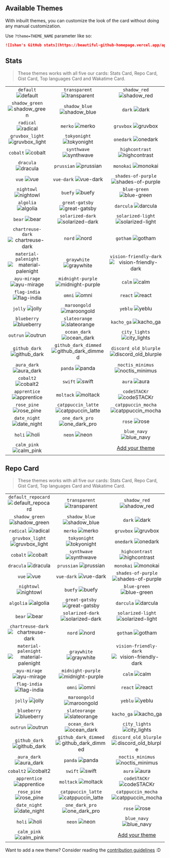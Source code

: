 ## Available Themes

<!-- DO NOT EDIT THIS FILE DIRECTLY -->

With inbuilt themes, you can customize the look of the card without doing any manual customization.

Use `?theme=THEME_NAME` parameter like so:

```md
![Ishan's GitHub stats](https://beautiful-github-homepage.vercel.app/api?username=ishandutta2007&theme=dark&show_icons=true)
```

## Stats

> These themes works with all five our cards: Stats Card, Repo Card, Gist Card, Top languages Card and Wakatime Card.

| | | |
| :--: | :--: | :--: |
| `default` ![default][default] | `transparent` ![transparent][transparent] | `shadow_red` ![shadow_red][shadow_red] |
| `shadow_green` ![shadow_green][shadow_green] | `shadow_blue` ![shadow_blue][shadow_blue] | `dark` ![dark][dark] |
| `radical` ![radical][radical] | `merko` ![merko][merko] | `gruvbox` ![gruvbox][gruvbox] |
| `gruvbox_light` ![gruvbox_light][gruvbox_light] | `tokyonight` ![tokyonight][tokyonight] | `onedark` ![onedark][onedark] |
| `cobalt` ![cobalt][cobalt] | `synthwave` ![synthwave][synthwave] | `highcontrast` ![highcontrast][highcontrast] |
| `dracula` ![dracula][dracula] | `prussian` ![prussian][prussian] | `monokai` ![monokai][monokai] |
| `vue` ![vue][vue] | `vue-dark` ![vue-dark][vue-dark] | `shades-of-purple` ![shades-of-purple][shades-of-purple] |
| `nightowl` ![nightowl][nightowl] | `buefy` ![buefy][buefy] | `blue-green` ![blue-green][blue-green] |
| `algolia` ![algolia][algolia] | `great-gatsby` ![great-gatsby][great-gatsby] | `darcula` ![darcula][darcula] |
| `bear` ![bear][bear] | `solarized-dark` ![solarized-dark][solarized-dark] | `solarized-light` ![solarized-light][solarized-light] |
| `chartreuse-dark` ![chartreuse-dark][chartreuse-dark] | `nord` ![nord][nord] | `gotham` ![gotham][gotham] |
| `material-palenight` ![material-palenight][material-palenight] | `graywhite` ![graywhite][graywhite] | `vision-friendly-dark` ![vision-friendly-dark][vision-friendly-dark] |
| `ayu-mirage` ![ayu-mirage][ayu-mirage] | `midnight-purple` ![midnight-purple][midnight-purple] | `calm` ![calm][calm] |
| `flag-india` ![flag-india][flag-india] | `omni` ![omni][omni] | `react` ![react][react] |
| `jolly` ![jolly][jolly] | `maroongold` ![maroongold][maroongold] | `yeblu` ![yeblu][yeblu] |
| `blueberry` ![blueberry][blueberry] | `slateorange` ![slateorange][slateorange] | `kacho_ga` ![kacho_ga][kacho_ga] |
| `outrun` ![outrun][outrun] | `ocean_dark` ![ocean_dark][ocean_dark] | `city_lights` ![city_lights][city_lights] |
| `github_dark` ![github_dark][github_dark] | `github_dark_dimmed` ![github_dark_dimmed][github_dark_dimmed] | `discord_old_blurple` ![discord_old_blurple][discord_old_blurple] |
| `aura_dark` ![aura_dark][aura_dark] | `panda` ![panda][panda] | `noctis_minimus` ![noctis_minimus][noctis_minimus] |
| `cobalt2` ![cobalt2][cobalt2] | `swift` ![swift][swift] | `aura` ![aura][aura] |
| `apprentice` ![apprentice][apprentice] | `moltack` ![moltack][moltack] | `codeSTACKr` ![codeSTACKr][codeSTACKr] |
| `rose_pine` ![rose_pine][rose_pine] | `catppuccin_latte` ![catppuccin_latte][catppuccin_latte] | `catppuccin_mocha` ![catppuccin_mocha][catppuccin_mocha] |
| `date_night` ![date_night][date_night] | `one_dark_pro` ![one_dark_pro][one_dark_pro] | `rose` ![rose][rose] |
| `holi` ![holi][holi] | `neon` ![neon][neon] | `blue_navy` ![blue_navy][blue_navy] |
| `calm_pink` ![calm_pink][calm_pink] |  | [Add your theme][add-theme] |

## Repo Card

> These themes works with all five our cards: Stats Card, Repo Card, Gist Card, Top languages Card and Wakatime Card.

| | | |
| :--: | :--: | :--: |
| `default_repocard` ![default_repocard][default_repocard_repo] | `transparent` ![transparent][transparent_repo] | `shadow_red` ![shadow_red][shadow_red_repo] |
| `shadow_green` ![shadow_green][shadow_green_repo] | `shadow_blue` ![shadow_blue][shadow_blue_repo] | `dark` ![dark][dark_repo] |
| `radical` ![radical][radical_repo] | `merko` ![merko][merko_repo] | `gruvbox` ![gruvbox][gruvbox_repo] |
| `gruvbox_light` ![gruvbox_light][gruvbox_light_repo] | `tokyonight` ![tokyonight][tokyonight_repo] | `onedark` ![onedark][onedark_repo] |
| `cobalt` ![cobalt][cobalt_repo] | `synthwave` ![synthwave][synthwave_repo] | `highcontrast` ![highcontrast][highcontrast_repo] |
| `dracula` ![dracula][dracula_repo] | `prussian` ![prussian][prussian_repo] | `monokai` ![monokai][monokai_repo] |
| `vue` ![vue][vue_repo] | `vue-dark` ![vue-dark][vue-dark_repo] | `shades-of-purple` ![shades-of-purple][shades-of-purple_repo] |
| `nightowl` ![nightowl][nightowl_repo] | `buefy` ![buefy][buefy_repo] | `blue-green` ![blue-green][blue-green_repo] |
| `algolia` ![algolia][algolia_repo] | `great-gatsby` ![great-gatsby][great-gatsby_repo] | `darcula` ![darcula][darcula_repo] |
| `bear` ![bear][bear_repo] | `solarized-dark` ![solarized-dark][solarized-dark_repo] | `solarized-light` ![solarized-light][solarized-light_repo] |
| `chartreuse-dark` ![chartreuse-dark][chartreuse-dark_repo] | `nord` ![nord][nord_repo] | `gotham` ![gotham][gotham_repo] |
| `material-palenight` ![material-palenight][material-palenight_repo] | `graywhite` ![graywhite][graywhite_repo] | `vision-friendly-dark` ![vision-friendly-dark][vision-friendly-dark_repo] |
| `ayu-mirage` ![ayu-mirage][ayu-mirage_repo] | `midnight-purple` ![midnight-purple][midnight-purple_repo] | `calm` ![calm][calm_repo] |
| `flag-india` ![flag-india][flag-india_repo] | `omni` ![omni][omni_repo] | `react` ![react][react_repo] |
| `jolly` ![jolly][jolly_repo] | `maroongold` ![maroongold][maroongold_repo] | `yeblu` ![yeblu][yeblu_repo] |
| `blueberry` ![blueberry][blueberry_repo] | `slateorange` ![slateorange][slateorange_repo] | `kacho_ga` ![kacho_ga][kacho_ga_repo] |
| `outrun` ![outrun][outrun_repo] | `ocean_dark` ![ocean_dark][ocean_dark_repo] | `city_lights` ![city_lights][city_lights_repo] |
| `github_dark` ![github_dark][github_dark_repo] | `github_dark_dimmed` ![github_dark_dimmed][github_dark_dimmed_repo] | `discord_old_blurple` ![discord_old_blurple][discord_old_blurple_repo] |
| `aura_dark` ![aura_dark][aura_dark_repo] | `panda` ![panda][panda_repo] | `noctis_minimus` ![noctis_minimus][noctis_minimus_repo] |
| `cobalt2` ![cobalt2][cobalt2_repo] | `swift` ![swift][swift_repo] | `aura` ![aura][aura_repo] |
| `apprentice` ![apprentice][apprentice_repo] | `moltack` ![moltack][moltack_repo] | `codeSTACKr` ![codeSTACKr][codeSTACKr_repo] |
| `rose_pine` ![rose_pine][rose_pine_repo] | `catppuccin_latte` ![catppuccin_latte][catppuccin_latte_repo] | `catppuccin_mocha` ![catppuccin_mocha][catppuccin_mocha_repo] |
| `date_night` ![date_night][date_night_repo] | `one_dark_pro` ![one_dark_pro][one_dark_pro_repo] | `rose` ![rose][rose_repo] |
| `holi` ![holi][holi_repo] | `neon` ![neon][neon_repo] | `blue_navy` ![blue_navy][blue_navy_repo] |
| `calm_pink` ![calm_pink][calm_pink_repo] |  | [Add your theme][add-theme] |


[default]: https://beautiful-github-homepage.vercel.app/api?username=ishandutta2007&show_icons=true&hide=contribs,prs&cache_seconds=86400&theme=default
[default_repocard]: https://beautiful-github-homepage.vercel.app/api?username=ishandutta2007&show_icons=true&hide=contribs,prs&cache_seconds=86400&theme=default_repocard
[transparent]: https://beautiful-github-homepage.vercel.app/api?username=ishandutta2007&show_icons=true&hide=contribs,prs&cache_seconds=86400&theme=transparent
[shadow_red]: https://beautiful-github-homepage.vercel.app/api?username=ishandutta2007&show_icons=true&hide=contribs,prs&cache_seconds=86400&theme=shadow_red
[shadow_green]: https://beautiful-github-homepage.vercel.app/api?username=ishandutta2007&show_icons=true&hide=contribs,prs&cache_seconds=86400&theme=shadow_green
[shadow_blue]: https://beautiful-github-homepage.vercel.app/api?username=ishandutta2007&show_icons=true&hide=contribs,prs&cache_seconds=86400&theme=shadow_blue
[dark]: https://beautiful-github-homepage.vercel.app/api?username=ishandutta2007&show_icons=true&hide=contribs,prs&cache_seconds=86400&theme=dark
[radical]: https://beautiful-github-homepage.vercel.app/api?username=ishandutta2007&show_icons=true&hide=contribs,prs&cache_seconds=86400&theme=radical
[merko]: https://beautiful-github-homepage.vercel.app/api?username=ishandutta2007&show_icons=true&hide=contribs,prs&cache_seconds=86400&theme=merko
[gruvbox]: https://beautiful-github-homepage.vercel.app/api?username=ishandutta2007&show_icons=true&hide=contribs,prs&cache_seconds=86400&theme=gruvbox
[gruvbox_light]: https://beautiful-github-homepage.vercel.app/api?username=ishandutta2007&show_icons=true&hide=contribs,prs&cache_seconds=86400&theme=gruvbox_light
[tokyonight]: https://beautiful-github-homepage.vercel.app/api?username=ishandutta2007&show_icons=true&hide=contribs,prs&cache_seconds=86400&theme=tokyonight
[onedark]: https://beautiful-github-homepage.vercel.app/api?username=ishandutta2007&show_icons=true&hide=contribs,prs&cache_seconds=86400&theme=onedark
[cobalt]: https://beautiful-github-homepage.vercel.app/api?username=ishandutta2007&show_icons=true&hide=contribs,prs&cache_seconds=86400&theme=cobalt
[synthwave]: https://beautiful-github-homepage.vercel.app/api?username=ishandutta2007&show_icons=true&hide=contribs,prs&cache_seconds=86400&theme=synthwave
[highcontrast]: https://beautiful-github-homepage.vercel.app/api?username=ishandutta2007&show_icons=true&hide=contribs,prs&cache_seconds=86400&theme=highcontrast
[dracula]: https://beautiful-github-homepage.vercel.app/api?username=ishandutta2007&show_icons=true&hide=contribs,prs&cache_seconds=86400&theme=dracula
[prussian]: https://beautiful-github-homepage.vercel.app/api?username=ishandutta2007&show_icons=true&hide=contribs,prs&cache_seconds=86400&theme=prussian
[monokai]: https://beautiful-github-homepage.vercel.app/api?username=ishandutta2007&show_icons=true&hide=contribs,prs&cache_seconds=86400&theme=monokai
[vue]: https://beautiful-github-homepage.vercel.app/api?username=ishandutta2007&show_icons=true&hide=contribs,prs&cache_seconds=86400&theme=vue
[vue-dark]: https://beautiful-github-homepage.vercel.app/api?username=ishandutta2007&show_icons=true&hide=contribs,prs&cache_seconds=86400&theme=vue-dark
[shades-of-purple]: https://beautiful-github-homepage.vercel.app/api?username=ishandutta2007&show_icons=true&hide=contribs,prs&cache_seconds=86400&theme=shades-of-purple
[nightowl]: https://beautiful-github-homepage.vercel.app/api?username=ishandutta2007&show_icons=true&hide=contribs,prs&cache_seconds=86400&theme=nightowl
[buefy]: https://beautiful-github-homepage.vercel.app/api?username=ishandutta2007&show_icons=true&hide=contribs,prs&cache_seconds=86400&theme=buefy
[blue-green]: https://beautiful-github-homepage.vercel.app/api?username=ishandutta2007&show_icons=true&hide=contribs,prs&cache_seconds=86400&theme=blue-green
[algolia]: https://beautiful-github-homepage.vercel.app/api?username=ishandutta2007&show_icons=true&hide=contribs,prs&cache_seconds=86400&theme=algolia
[great-gatsby]: https://beautiful-github-homepage.vercel.app/api?username=ishandutta2007&show_icons=true&hide=contribs,prs&cache_seconds=86400&theme=great-gatsby
[darcula]: https://beautiful-github-homepage.vercel.app/api?username=ishandutta2007&show_icons=true&hide=contribs,prs&cache_seconds=86400&theme=darcula
[bear]: https://beautiful-github-homepage.vercel.app/api?username=ishandutta2007&show_icons=true&hide=contribs,prs&cache_seconds=86400&theme=bear
[solarized-dark]: https://beautiful-github-homepage.vercel.app/api?username=ishandutta2007&show_icons=true&hide=contribs,prs&cache_seconds=86400&theme=solarized-dark
[solarized-light]: https://beautiful-github-homepage.vercel.app/api?username=ishandutta2007&show_icons=true&hide=contribs,prs&cache_seconds=86400&theme=solarized-light
[chartreuse-dark]: https://beautiful-github-homepage.vercel.app/api?username=ishandutta2007&show_icons=true&hide=contribs,prs&cache_seconds=86400&theme=chartreuse-dark
[nord]: https://beautiful-github-homepage.vercel.app/api?username=ishandutta2007&show_icons=true&hide=contribs,prs&cache_seconds=86400&theme=nord
[gotham]: https://beautiful-github-homepage.vercel.app/api?username=ishandutta2007&show_icons=true&hide=contribs,prs&cache_seconds=86400&theme=gotham
[material-palenight]: https://beautiful-github-homepage.vercel.app/api?username=ishandutta2007&show_icons=true&hide=contribs,prs&cache_seconds=86400&theme=material-palenight
[graywhite]: https://beautiful-github-homepage.vercel.app/api?username=ishandutta2007&show_icons=true&hide=contribs,prs&cache_seconds=86400&theme=graywhite
[vision-friendly-dark]: https://beautiful-github-homepage.vercel.app/api?username=ishandutta2007&show_icons=true&hide=contribs,prs&cache_seconds=86400&theme=vision-friendly-dark
[ayu-mirage]: https://beautiful-github-homepage.vercel.app/api?username=ishandutta2007&show_icons=true&hide=contribs,prs&cache_seconds=86400&theme=ayu-mirage
[midnight-purple]: https://beautiful-github-homepage.vercel.app/api?username=ishandutta2007&show_icons=true&hide=contribs,prs&cache_seconds=86400&theme=midnight-purple
[calm]: https://beautiful-github-homepage.vercel.app/api?username=ishandutta2007&show_icons=true&hide=contribs,prs&cache_seconds=86400&theme=calm
[flag-india]: https://beautiful-github-homepage.vercel.app/api?username=ishandutta2007&show_icons=true&hide=contribs,prs&cache_seconds=86400&theme=flag-india
[omni]: https://beautiful-github-homepage.vercel.app/api?username=ishandutta2007&show_icons=true&hide=contribs,prs&cache_seconds=86400&theme=omni
[react]: https://beautiful-github-homepage.vercel.app/api?username=ishandutta2007&show_icons=true&hide=contribs,prs&cache_seconds=86400&theme=react
[jolly]: https://beautiful-github-homepage.vercel.app/api?username=ishandutta2007&show_icons=true&hide=contribs,prs&cache_seconds=86400&theme=jolly
[maroongold]: https://beautiful-github-homepage.vercel.app/api?username=ishandutta2007&show_icons=true&hide=contribs,prs&cache_seconds=86400&theme=maroongold
[yeblu]: https://beautiful-github-homepage.vercel.app/api?username=ishandutta2007&show_icons=true&hide=contribs,prs&cache_seconds=86400&theme=yeblu
[blueberry]: https://beautiful-github-homepage.vercel.app/api?username=ishandutta2007&show_icons=true&hide=contribs,prs&cache_seconds=86400&theme=blueberry
[slateorange]: https://beautiful-github-homepage.vercel.app/api?username=ishandutta2007&show_icons=true&hide=contribs,prs&cache_seconds=86400&theme=slateorange
[kacho_ga]: https://beautiful-github-homepage.vercel.app/api?username=ishandutta2007&show_icons=true&hide=contribs,prs&cache_seconds=86400&theme=kacho_ga
[outrun]: https://beautiful-github-homepage.vercel.app/api?username=ishandutta2007&show_icons=true&hide=contribs,prs&cache_seconds=86400&theme=outrun
[ocean_dark]: https://beautiful-github-homepage.vercel.app/api?username=ishandutta2007&show_icons=true&hide=contribs,prs&cache_seconds=86400&theme=ocean_dark
[city_lights]: https://beautiful-github-homepage.vercel.app/api?username=ishandutta2007&show_icons=true&hide=contribs,prs&cache_seconds=86400&theme=city_lights
[github_dark]: https://beautiful-github-homepage.vercel.app/api?username=ishandutta2007&show_icons=true&hide=contribs,prs&cache_seconds=86400&theme=github_dark
[github_dark_dimmed]: https://beautiful-github-homepage.vercel.app/api?username=ishandutta2007&show_icons=true&hide=contribs,prs&cache_seconds=86400&theme=github_dark_dimmed
[discord_old_blurple]: https://beautiful-github-homepage.vercel.app/api?username=ishandutta2007&show_icons=true&hide=contribs,prs&cache_seconds=86400&theme=discord_old_blurple
[aura_dark]: https://beautiful-github-homepage.vercel.app/api?username=ishandutta2007&show_icons=true&hide=contribs,prs&cache_seconds=86400&theme=aura_dark
[panda]: https://beautiful-github-homepage.vercel.app/api?username=ishandutta2007&show_icons=true&hide=contribs,prs&cache_seconds=86400&theme=panda
[noctis_minimus]: https://beautiful-github-homepage.vercel.app/api?username=ishandutta2007&show_icons=true&hide=contribs,prs&cache_seconds=86400&theme=noctis_minimus
[cobalt2]: https://beautiful-github-homepage.vercel.app/api?username=ishandutta2007&show_icons=true&hide=contribs,prs&cache_seconds=86400&theme=cobalt2
[swift]: https://beautiful-github-homepage.vercel.app/api?username=ishandutta2007&show_icons=true&hide=contribs,prs&cache_seconds=86400&theme=swift
[aura]: https://beautiful-github-homepage.vercel.app/api?username=ishandutta2007&show_icons=true&hide=contribs,prs&cache_seconds=86400&theme=aura
[apprentice]: https://beautiful-github-homepage.vercel.app/api?username=ishandutta2007&show_icons=true&hide=contribs,prs&cache_seconds=86400&theme=apprentice
[moltack]: https://beautiful-github-homepage.vercel.app/api?username=ishandutta2007&show_icons=true&hide=contribs,prs&cache_seconds=86400&theme=moltack
[codeSTACKr]: https://beautiful-github-homepage.vercel.app/api?username=ishandutta2007&show_icons=true&hide=contribs,prs&cache_seconds=86400&theme=codeSTACKr
[rose_pine]: https://beautiful-github-homepage.vercel.app/api?username=ishandutta2007&show_icons=true&hide=contribs,prs&cache_seconds=86400&theme=rose_pine
[catppuccin_latte]: https://beautiful-github-homepage.vercel.app/api?username=ishandutta2007&show_icons=true&hide=contribs,prs&cache_seconds=86400&theme=catppuccin_latte
[catppuccin_mocha]: https://beautiful-github-homepage.vercel.app/api?username=ishandutta2007&show_icons=true&hide=contribs,prs&cache_seconds=86400&theme=catppuccin_mocha
[date_night]: https://beautiful-github-homepage.vercel.app/api?username=ishandutta2007&show_icons=true&hide=contribs,prs&cache_seconds=86400&theme=date_night
[one_dark_pro]: https://beautiful-github-homepage.vercel.app/api?username=ishandutta2007&show_icons=true&hide=contribs,prs&cache_seconds=86400&theme=one_dark_pro
[rose]: https://beautiful-github-homepage.vercel.app/api?username=ishandutta2007&show_icons=true&hide=contribs,prs&cache_seconds=86400&theme=rose
[holi]: https://beautiful-github-homepage.vercel.app/api?username=ishandutta2007&show_icons=true&hide=contribs,prs&cache_seconds=86400&theme=holi
[neon]: https://beautiful-github-homepage.vercel.app/api?username=ishandutta2007&show_icons=true&hide=contribs,prs&cache_seconds=86400&theme=neon
[blue_navy]: https://beautiful-github-homepage.vercel.app/api?username=ishandutta2007&show_icons=true&hide=contribs,prs&cache_seconds=86400&theme=blue_navy
[calm_pink]: https://beautiful-github-homepage.vercel.app/api?username=ishandutta2007&show_icons=true&hide=contribs,prs&cache_seconds=86400&theme=calm_pink


[default_repo]: https://beautiful-github-homepage.vercel.app/api/pin/?username=ishandutta2007&repo=beautiful-github-homepage&cache_seconds=86400&theme=default
[default_repocard_repo]: https://beautiful-github-homepage.vercel.app/api/pin/?username=ishandutta2007&repo=beautiful-github-homepage&cache_seconds=86400&theme=default_repocard
[transparent_repo]: https://beautiful-github-homepage.vercel.app/api/pin/?username=ishandutta2007&repo=beautiful-github-homepage&cache_seconds=86400&theme=transparent
[shadow_red_repo]: https://beautiful-github-homepage.vercel.app/api/pin/?username=ishandutta2007&repo=beautiful-github-homepage&cache_seconds=86400&theme=shadow_red
[shadow_green_repo]: https://beautiful-github-homepage.vercel.app/api/pin/?username=ishandutta2007&repo=beautiful-github-homepage&cache_seconds=86400&theme=shadow_green
[shadow_blue_repo]: https://beautiful-github-homepage.vercel.app/api/pin/?username=ishandutta2007&repo=beautiful-github-homepage&cache_seconds=86400&theme=shadow_blue
[dark_repo]: https://beautiful-github-homepage.vercel.app/api/pin/?username=ishandutta2007&repo=beautiful-github-homepage&cache_seconds=86400&theme=dark
[radical_repo]: https://beautiful-github-homepage.vercel.app/api/pin/?username=ishandutta2007&repo=beautiful-github-homepage&cache_seconds=86400&theme=radical
[merko_repo]: https://beautiful-github-homepage.vercel.app/api/pin/?username=ishandutta2007&repo=beautiful-github-homepage&cache_seconds=86400&theme=merko
[gruvbox_repo]: https://beautiful-github-homepage.vercel.app/api/pin/?username=ishandutta2007&repo=beautiful-github-homepage&cache_seconds=86400&theme=gruvbox
[gruvbox_light_repo]: https://beautiful-github-homepage.vercel.app/api/pin/?username=ishandutta2007&repo=beautiful-github-homepage&cache_seconds=86400&theme=gruvbox_light
[tokyonight_repo]: https://beautiful-github-homepage.vercel.app/api/pin/?username=ishandutta2007&repo=beautiful-github-homepage&cache_seconds=86400&theme=tokyonight
[onedark_repo]: https://beautiful-github-homepage.vercel.app/api/pin/?username=ishandutta2007&repo=beautiful-github-homepage&cache_seconds=86400&theme=onedark
[cobalt_repo]: https://beautiful-github-homepage.vercel.app/api/pin/?username=ishandutta2007&repo=beautiful-github-homepage&cache_seconds=86400&theme=cobalt
[synthwave_repo]: https://beautiful-github-homepage.vercel.app/api/pin/?username=ishandutta2007&repo=beautiful-github-homepage&cache_seconds=86400&theme=synthwave
[highcontrast_repo]: https://beautiful-github-homepage.vercel.app/api/pin/?username=ishandutta2007&repo=beautiful-github-homepage&cache_seconds=86400&theme=highcontrast
[dracula_repo]: https://beautiful-github-homepage.vercel.app/api/pin/?username=ishandutta2007&repo=beautiful-github-homepage&cache_seconds=86400&theme=dracula
[prussian_repo]: https://beautiful-github-homepage.vercel.app/api/pin/?username=ishandutta2007&repo=beautiful-github-homepage&cache_seconds=86400&theme=prussian
[monokai_repo]: https://beautiful-github-homepage.vercel.app/api/pin/?username=ishandutta2007&repo=beautiful-github-homepage&cache_seconds=86400&theme=monokai
[vue_repo]: https://beautiful-github-homepage.vercel.app/api/pin/?username=ishandutta2007&repo=beautiful-github-homepage&cache_seconds=86400&theme=vue
[vue-dark_repo]: https://beautiful-github-homepage.vercel.app/api/pin/?username=ishandutta2007&repo=beautiful-github-homepage&cache_seconds=86400&theme=vue-dark
[shades-of-purple_repo]: https://beautiful-github-homepage.vercel.app/api/pin/?username=ishandutta2007&repo=beautiful-github-homepage&cache_seconds=86400&theme=shades-of-purple
[nightowl_repo]: https://beautiful-github-homepage.vercel.app/api/pin/?username=ishandutta2007&repo=beautiful-github-homepage&cache_seconds=86400&theme=nightowl
[buefy_repo]: https://beautiful-github-homepage.vercel.app/api/pin/?username=ishandutta2007&repo=beautiful-github-homepage&cache_seconds=86400&theme=buefy
[blue-green_repo]: https://beautiful-github-homepage.vercel.app/api/pin/?username=ishandutta2007&repo=beautiful-github-homepage&cache_seconds=86400&theme=blue-green
[algolia_repo]: https://beautiful-github-homepage.vercel.app/api/pin/?username=ishandutta2007&repo=beautiful-github-homepage&cache_seconds=86400&theme=algolia
[great-gatsby_repo]: https://beautiful-github-homepage.vercel.app/api/pin/?username=ishandutta2007&repo=beautiful-github-homepage&cache_seconds=86400&theme=great-gatsby
[darcula_repo]: https://beautiful-github-homepage.vercel.app/api/pin/?username=ishandutta2007&repo=beautiful-github-homepage&cache_seconds=86400&theme=darcula
[bear_repo]: https://beautiful-github-homepage.vercel.app/api/pin/?username=ishandutta2007&repo=beautiful-github-homepage&cache_seconds=86400&theme=bear
[solarized-dark_repo]: https://beautiful-github-homepage.vercel.app/api/pin/?username=ishandutta2007&repo=beautiful-github-homepage&cache_seconds=86400&theme=solarized-dark
[solarized-light_repo]: https://beautiful-github-homepage.vercel.app/api/pin/?username=ishandutta2007&repo=beautiful-github-homepage&cache_seconds=86400&theme=solarized-light
[chartreuse-dark_repo]: https://beautiful-github-homepage.vercel.app/api/pin/?username=ishandutta2007&repo=beautiful-github-homepage&cache_seconds=86400&theme=chartreuse-dark
[nord_repo]: https://beautiful-github-homepage.vercel.app/api/pin/?username=ishandutta2007&repo=beautiful-github-homepage&cache_seconds=86400&theme=nord
[gotham_repo]: https://beautiful-github-homepage.vercel.app/api/pin/?username=ishandutta2007&repo=beautiful-github-homepage&cache_seconds=86400&theme=gotham
[material-palenight_repo]: https://beautiful-github-homepage.vercel.app/api/pin/?username=ishandutta2007&repo=beautiful-github-homepage&cache_seconds=86400&theme=material-palenight
[graywhite_repo]: https://beautiful-github-homepage.vercel.app/api/pin/?username=ishandutta2007&repo=beautiful-github-homepage&cache_seconds=86400&theme=graywhite
[vision-friendly-dark_repo]: https://beautiful-github-homepage.vercel.app/api/pin/?username=ishandutta2007&repo=beautiful-github-homepage&cache_seconds=86400&theme=vision-friendly-dark
[ayu-mirage_repo]: https://beautiful-github-homepage.vercel.app/api/pin/?username=ishandutta2007&repo=beautiful-github-homepage&cache_seconds=86400&theme=ayu-mirage
[midnight-purple_repo]: https://beautiful-github-homepage.vercel.app/api/pin/?username=ishandutta2007&repo=beautiful-github-homepage&cache_seconds=86400&theme=midnight-purple
[calm_repo]: https://beautiful-github-homepage.vercel.app/api/pin/?username=ishandutta2007&repo=beautiful-github-homepage&cache_seconds=86400&theme=calm
[flag-india_repo]: https://beautiful-github-homepage.vercel.app/api/pin/?username=ishandutta2007&repo=beautiful-github-homepage&cache_seconds=86400&theme=flag-india
[omni_repo]: https://beautiful-github-homepage.vercel.app/api/pin/?username=ishandutta2007&repo=beautiful-github-homepage&cache_seconds=86400&theme=omni
[react_repo]: https://beautiful-github-homepage.vercel.app/api/pin/?username=ishandutta2007&repo=beautiful-github-homepage&cache_seconds=86400&theme=react
[jolly_repo]: https://beautiful-github-homepage.vercel.app/api/pin/?username=ishandutta2007&repo=beautiful-github-homepage&cache_seconds=86400&theme=jolly
[maroongold_repo]: https://beautiful-github-homepage.vercel.app/api/pin/?username=ishandutta2007&repo=beautiful-github-homepage&cache_seconds=86400&theme=maroongold
[yeblu_repo]: https://beautiful-github-homepage.vercel.app/api/pin/?username=ishandutta2007&repo=beautiful-github-homepage&cache_seconds=86400&theme=yeblu
[blueberry_repo]: https://beautiful-github-homepage.vercel.app/api/pin/?username=ishandutta2007&repo=beautiful-github-homepage&cache_seconds=86400&theme=blueberry
[slateorange_repo]: https://beautiful-github-homepage.vercel.app/api/pin/?username=ishandutta2007&repo=beautiful-github-homepage&cache_seconds=86400&theme=slateorange
[kacho_ga_repo]: https://beautiful-github-homepage.vercel.app/api/pin/?username=ishandutta2007&repo=beautiful-github-homepage&cache_seconds=86400&theme=kacho_ga
[outrun_repo]: https://beautiful-github-homepage.vercel.app/api/pin/?username=ishandutta2007&repo=beautiful-github-homepage&cache_seconds=86400&theme=outrun
[ocean_dark_repo]: https://beautiful-github-homepage.vercel.app/api/pin/?username=ishandutta2007&repo=beautiful-github-homepage&cache_seconds=86400&theme=ocean_dark
[city_lights_repo]: https://beautiful-github-homepage.vercel.app/api/pin/?username=ishandutta2007&repo=beautiful-github-homepage&cache_seconds=86400&theme=city_lights
[github_dark_repo]: https://beautiful-github-homepage.vercel.app/api/pin/?username=ishandutta2007&repo=beautiful-github-homepage&cache_seconds=86400&theme=github_dark
[github_dark_dimmed_repo]: https://beautiful-github-homepage.vercel.app/api/pin/?username=ishandutta2007&repo=beautiful-github-homepage&cache_seconds=86400&theme=github_dark_dimmed
[discord_old_blurple_repo]: https://beautiful-github-homepage.vercel.app/api/pin/?username=ishandutta2007&repo=beautiful-github-homepage&cache_seconds=86400&theme=discord_old_blurple
[aura_dark_repo]: https://beautiful-github-homepage.vercel.app/api/pin/?username=ishandutta2007&repo=beautiful-github-homepage&cache_seconds=86400&theme=aura_dark
[panda_repo]: https://beautiful-github-homepage.vercel.app/api/pin/?username=ishandutta2007&repo=beautiful-github-homepage&cache_seconds=86400&theme=panda
[noctis_minimus_repo]: https://beautiful-github-homepage.vercel.app/api/pin/?username=ishandutta2007&repo=beautiful-github-homepage&cache_seconds=86400&theme=noctis_minimus
[cobalt2_repo]: https://beautiful-github-homepage.vercel.app/api/pin/?username=ishandutta2007&repo=beautiful-github-homepage&cache_seconds=86400&theme=cobalt2
[swift_repo]: https://beautiful-github-homepage.vercel.app/api/pin/?username=ishandutta2007&repo=beautiful-github-homepage&cache_seconds=86400&theme=swift
[aura_repo]: https://beautiful-github-homepage.vercel.app/api/pin/?username=ishandutta2007&repo=beautiful-github-homepage&cache_seconds=86400&theme=aura
[apprentice_repo]: https://beautiful-github-homepage.vercel.app/api/pin/?username=ishandutta2007&repo=beautiful-github-homepage&cache_seconds=86400&theme=apprentice
[moltack_repo]: https://beautiful-github-homepage.vercel.app/api/pin/?username=ishandutta2007&repo=beautiful-github-homepage&cache_seconds=86400&theme=moltack
[codeSTACKr_repo]: https://beautiful-github-homepage.vercel.app/api/pin/?username=ishandutta2007&repo=beautiful-github-homepage&cache_seconds=86400&theme=codeSTACKr
[rose_pine_repo]: https://beautiful-github-homepage.vercel.app/api/pin/?username=ishandutta2007&repo=beautiful-github-homepage&cache_seconds=86400&theme=rose_pine
[catppuccin_latte_repo]: https://beautiful-github-homepage.vercel.app/api/pin/?username=ishandutta2007&repo=beautiful-github-homepage&cache_seconds=86400&theme=catppuccin_latte
[catppuccin_mocha_repo]: https://beautiful-github-homepage.vercel.app/api/pin/?username=ishandutta2007&repo=beautiful-github-homepage&cache_seconds=86400&theme=catppuccin_mocha
[date_night_repo]: https://beautiful-github-homepage.vercel.app/api/pin/?username=ishandutta2007&repo=beautiful-github-homepage&cache_seconds=86400&theme=date_night
[one_dark_pro_repo]: https://beautiful-github-homepage.vercel.app/api/pin/?username=ishandutta2007&repo=beautiful-github-homepage&cache_seconds=86400&theme=one_dark_pro
[rose_repo]: https://beautiful-github-homepage.vercel.app/api/pin/?username=ishandutta2007&repo=beautiful-github-homepage&cache_seconds=86400&theme=rose
[holi_repo]: https://beautiful-github-homepage.vercel.app/api/pin/?username=ishandutta2007&repo=beautiful-github-homepage&cache_seconds=86400&theme=holi
[neon_repo]: https://beautiful-github-homepage.vercel.app/api/pin/?username=ishandutta2007&repo=beautiful-github-homepage&cache_seconds=86400&theme=neon
[blue_navy_repo]: https://beautiful-github-homepage.vercel.app/api/pin/?username=ishandutta2007&repo=beautiful-github-homepage&cache_seconds=86400&theme=blue_navy
[calm_pink_repo]: https://beautiful-github-homepage.vercel.app/api/pin/?username=ishandutta2007&repo=beautiful-github-homepage&cache_seconds=86400&theme=calm_pink


[add-theme]: https://github.com/ishandutta2007/beautiful-github-homepage/edit/master/themes/index.js

Want to add a new theme? Consider reading the [contribution guidelines](../CONTRIBUTING.md#themes-contribution) :D
